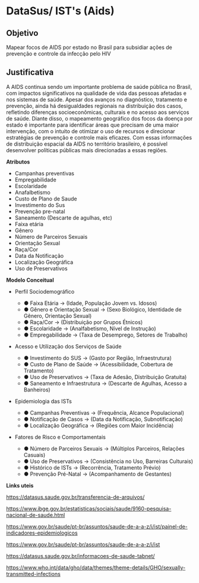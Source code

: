 # DataSus/ IST's (Aids)

## Objetivo ##

Mapear focos de AIDS por estado no Brasil para subsidiar ações de prevenção e controle da infecção pelo HIV

## Justificativa ##

A AIDS continua sendo um importante problema de saúde pública no Brasil, com impactos significativos na qualidade de vida das pessoas afetadas e nos sistemas de saúde. Apesar dos avanços no diagnóstico, tratamento e prevenção, ainda há desigualdades regionais na distribuição dos casos, refletindo diferenças socioeconômicas, culturais e no acesso aos serviços de saúde. Diante disso, o mapeamento geográfico dos focos da doença por estado é importante para identificar áreas que precisam de uma maior intervenção, com o intuito de otimizar o uso de recursos e direcionar estratégias de prevenção e controle mais eficazes. Com essas informações de distribuição espacial da AIDS no território brasileiro, é possível desenvolver políticas públicas mais direcionadas a essas regiões.

**Atributos**

- Campanhas preventivas
- Empregabilidade
- Escolaridade 
- Anafalbetismo
- Custo de Plano de Saude
- Investimento do Sus
- Prevenção pre-natal
- Saneamento (Descarte de agulhas, etc)
- Faixa etária
- Gênero
- Número de Parceiros Sexuais
- Orientação Sexual
- Raça/Cor
- Data da Notificação
- Localização Geográfica
- Uso de Preservativos

**Modelo Conceitual**
- Perfil Sociodemográfico
  - ● Faixa Etária → (Idade, População Jovem vs. Idosos)
  - ● Gênero e Orientação Sexual → (Sexo Biológico, Identidade de Gênero, Orientação Sexual)
  - ● Raça/Cor → (Distribuição por Grupos Étnicos)
  - ● Escolaridade → (Analfabetismo, Nível de Instrução)
  - ● Empregabilidade → (Taxa de Desemprego, Setores de Trabalho)

- Acesso e Utilização dos Serviços de Saúde
  - ● Investimento do SUS → (Gasto por Região, Infraestrutura)
  - ● Custo de Plano de Saúde → (Acessibilidade, Cobertura de Tratamento)
  - ● Uso de Preservativos → (Taxa de Adesão, Distribuição Gratuita)
  - ● Saneamento e Infraestrutura → (Descarte de Agulhas, Acesso a Banheiros)

- Epidemiologia das ISTs
  - ● Campanhas Preventivas → (Frequência, Alcance Populacional)
  - ● Notificação de Casos → (Data da Notificação, Subnotificação)
  - ● Localização Geográfica → (Regiões com Maior Incidência)

- Fatores de Risco e Comportamentais
  - ● Número de Parceiros Sexuais → (Múltiplos Parceiros, Relações Casuais)
  - ● Uso de Preservativos → (Consistência no Uso, Barreiras Culturais)
  - ● Histórico de ISTs → (Recorrência, Tratamento Prévio)
  - ● Prevenção Pré-Natal → (Acompanhamento de Gestantes)


**Links uteis**

https://datasus.saude.gov.br/transferencia-de-arquivos/

https://www.ibge.gov.br/estatisticas/sociais/saude/9160-pesquisa-nacional-de-saude.html

https://www.gov.br/saude/pt-br/assuntos/saude-de-a-a-z/i/ist/painel-de-indicadores-epidemiologicos

https://www.gov.br/saude/pt-br/assuntos/saude-de-a-a-z/i/ist

https://datasus.saude.gov.br/informacoes-de-saude-tabnet/

https://www.who.int/data/gho/data/themes/theme-details/GHO/sexually-transmitted-infections

